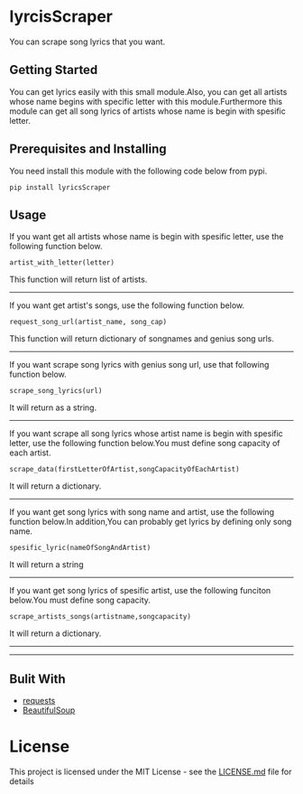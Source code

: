 # lyrcisScraper
You can scrape song lyrics that you want.
## Getting Started
You can get lyrics easily with this small module.Also, you can get all artists whose name begins with specific letter with this module.Furthermore this module can get all song lyrics of artists whose name is begin with spesific letter.
## Prerequisites and Installing
You need install this module with the following code below from pypi.
```
pip install lyricsScraper
```
## Usage
If you want get all artists whose name is begin with spesific letter, use the following function below.
```phyton
artist_with_letter(letter)
```
This function will return list of artists.

-------------------------------------------------------------------------

If you want get artist's songs, use the following function below.
```phyton
request_song_url(artist_name, song_cap)
```
This function will return dictionary of songnames and genius song urls.

-------------------------------------------------------------------------

If you want scrape song lyrics with genius song url, use that following function below.
```phyton
scrape_song_lyrics(url)
```
It will return as a string.

-------------------------------------------------------------------------

If you want scrape all song lyrics whose artist name is begin with spesific letter, use the following function below.You must define song capacity of each artist.
```phyton
scrape_data(firstLetterOfArtist,songCapacityOfEachArtist)
```
It will return a dictionary.

-------------------------------------------------------------------------

If you want get song lyrics with song name and artist, use the following function below.In addition,You can probably get lyrics by defining only song name.
```phyton
spesific_lyric(nameOfSongAndArtist)
```
It will return a string

-------------------------------------------------------------------------

If you want get song lyrics of spesific artist, use the following funciton below.You must define song capacity.
```phyton
scrape_artists_songs(artistname,songcapacity)
```
It will return a dictionary.

-------------------------------------------------------------------------
-------------------------------------------------------------------------

## Bulit With
- [requests](https://pypi.org/project/requests/)
- [BeautifulSoup](https://pypi.org/project/beautifulsoup4/)

# License
This project is licensed under the MIT License - see the [LICENSE.md](https://github.com/letsplaywithstrings/lyrcisScraper/blob/main/LICENSE) file for details
